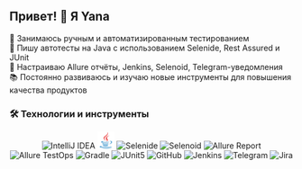 ## Привет! 👋 Я Yana
🎯 Занимаюсь ручным и автоматизированным тестированием  
🧪 Пишу автотесты на Java с использованием Selenide, Rest Assured и JUnit  
🚀 Настраиваю Allure отчёты, Jenkins, Selenoid, Telegram-уведомления  
📚 Постоянно развиваюсь и изучаю новые инструменты для повышения качества продуктов  

### 🛠 Технологии и инструменты
<p align="center">
  <img width="6%" alt="IntelliJ IDEA" src="https://upload.wikimedia.org/wikipedia/commons/thumb/9/9c/IntelliJ_IDEA_Icon.svg/512px-IntelliJ_IDEA_Icon.svg.png">
  <img width="6%" alt="Java" src="https://raw.githubusercontent.com/devicons/devicon/master/icons/java/java-original.svg">
  <img width="6%" alt="Selenide" src="https://selenide.org/images/selenide-logo.svg">
  <img width="6%" alt="Selenoid" src="https://aerokube.com/selenoid/images/selenoid-logo.svg">
  <img width="6%" alt="Allure Report" src="https://avatars.githubusercontent.com/u/5879127?s=200&v=4">
  <img width="5%" alt="Allure TestOps" src="https://qameta.io/wp-content/uploads/2020/10/Allure_TestOps_Logo_Mark.svg">
  <img width="6%" alt="Gradle" src="https://gradle.org/images/gradle-knowledge-graph-logo.png">
  <img width="6%" alt="JUnit5" src="https://junit.org/junit5/assets/img/junit5-logo.png">
  <img width="6%" alt="GitHub" src="https://github.githubassets.com/images/modules/logos_page/GitHub-Mark.png">
  <img width="6%" alt="Jenkins" src="https://www.jenkins.io/images/logos/jenkins/jenkins.svg">
  <img width="6%" alt="Telegram" src="https://upload.wikimedia.org/wikipedia/commons/8/82/Telegram_logo.svg">
  <img width="5%" alt="Jira" src="https://cdn.worldvectorlogo.com/logos/jira-1.svg">
</p>
 
